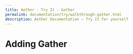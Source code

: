 ```yaml
---
title: Aether - Try It - Gather
permalink: documentation/try/walkthrough-gather.html
description: Aether Documentation – Try It for yourself
---
```


# Adding Gather
